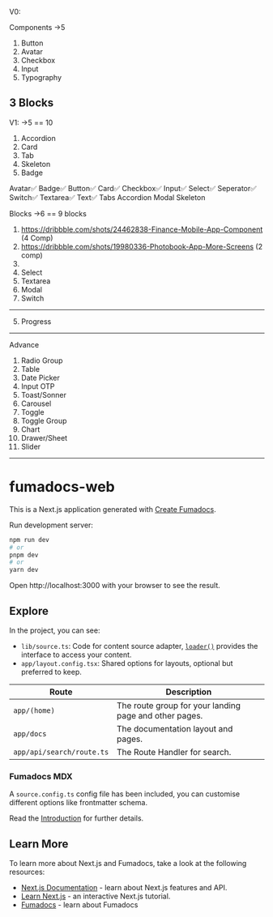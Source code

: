 V0: 

Components ->5
1. Button
2. Avatar
3. Checkbox
4. Input
5. Typography

3 Blocks
-----

V1: ->5 == 10 
1. Accordion 
2. Card
3. Tab
4. Skeleton
5. Badge

 
Avatar✅
Badge✅
Button✅
Card✅
Checkbox✅
Input✅
Select✅
Seperator✅
Switch✅
Textarea✅
Text✅
Tabs
Accordion
Modal
Skeleton



Blocks ->6 == 9 blocks
1. https://dribbble.com/shots/24462838-Finance-Mobile-App-Component  (4 Comp)
2. https://dribbble.com/shots/19980336-Photobook-App-More-Screens (2 comp)
3. 
2. Select
1. Textarea
3. Modal
4. Switch







-----
5. Progress
-----
Advance

1. Radio Group
2. Table
3. Date Picker
4. Input OTP
5. Toast/Sonner
6. Carousel
7. Toggle
8. Toggle Group
9. Chart
10. Drawer/Sheet
11. Slider
------



# fumadocs-web

This is a Next.js application generated with
[Create Fumadocs](https://github.com/fuma-nama/fumadocs).

Run development server:

```bash
npm run dev
# or
pnpm dev
# or
yarn dev
```

Open http://localhost:3000 with your browser to see the result.

## Explore

In the project, you can see:

- `lib/source.ts`: Code for content source adapter, [`loader()`](https://fumadocs.dev/docs/headless/source-api) provides the interface to access your content.
- `app/layout.config.tsx`: Shared options for layouts, optional but preferred to keep.

| Route                     | Description                                            |
| ------------------------- | ------------------------------------------------------ |
| `app/(home)`              | The route group for your landing page and other pages. |
| `app/docs`                | The documentation layout and pages.                    |
| `app/api/search/route.ts` | The Route Handler for search.                          |

### Fumadocs MDX

A `source.config.ts` config file has been included, you can customise different options like frontmatter schema.

Read the [Introduction](https://fumadocs.dev/docs/mdx) for further details.

## Learn More

To learn more about Next.js and Fumadocs, take a look at the following
resources:

- [Next.js Documentation](https://nextjs.org/docs) - learn about Next.js
  features and API.
- [Learn Next.js](https://nextjs.org/learn) - an interactive Next.js tutorial.
- [Fumadocs](https://fumadocs.vercel.app) - learn about Fumadocs

